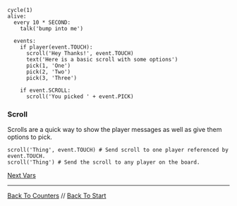 ```load-pushable
cycle(1)
alive:
  every 10 * SECOND:
    talk('bump into me')
    
  events:
    if player(event.TOUCH):
      scroll('Hey Thanks!', event.TOUCH)
      text('Here is a basic scroll with some options')
      pick(1, 'One')
      pick(2, 'Two')
      pick(3, 'Three')
      
    if event.SCROLL:
      scroll('You picked ' + event.PICK)
```

### Scroll

Scrolls are a quick way to show the player messages as well as give them options to pick.

```
scroll('Thing', event.TOUCH) # Send scroll to one player referenced by event.TOUCH.
scroll('Thing') # Send the scroll to any player on the board.
```

[Next Vars](vars.md)

---

[Back To Counters](counters.md) //
[Back To Start](start.md)
